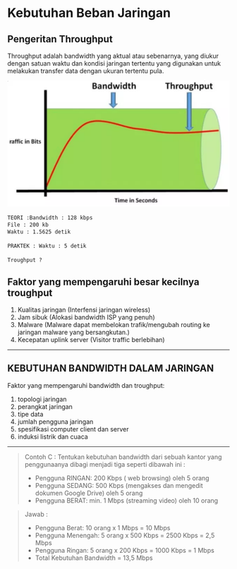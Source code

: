  # Kebutuhan Beban Jaringan

 ## Pengeritan Throughput
 Throughput adalah bandwidth yang aktual atau sebenarnya, yang diukur dengan satuan waktu dan kondisi jaringan tertentu yang digunakan untuk melakukan transfer data dengan ukuran tertentu pula.

 ![Ilustrasi Perbedaan Bandwidth dan Throughput](/gambar/gambar1.png)

```
TEORI :Bandwidth : 128 kbps
File : 200 kb
Waktu : 1.5625 detik

PRAKTEK : Waktu : 5 detik

Troughput ?

```
## Faktor yang mempengaruhi besar kecilnya troughput
1. Kualitas jaringan (Interfensi jaringan wireless)
2. Jam sibuk (Alokasi bandwidth ISP yang penuh)
3. Malware (Malware dapat membelokan trafik/mengubah routing ke jaringan malware yang bersangkutan.)
4. Kecepatan uplink server (Visitor traffic berlebihan)
---

## KEBUTUHAN BANDWIDTH DALAM JARINGAN
Faktor yang mempengaruhi bandwidth dan troughput:
1. topologi jaringan
2. perangkat jaringan
3. tipe data
4. jumlah pengguna jaringan
5. spesifikasi computer client dan server
6. induksi listrik dan cuaca
---

>Contoh C : Tentukan kebutuhan bandwidth dari sebuah kantor yang penggunaanya dibagi menjadi tiga seperti dibawah ini :
>* Pengguna RINGAN: 200 Kbps ( web browsing) oleh 5 orang
>* Pengguna SEDANG: 500 Kbps (mengakses dan mengedit dokumen Google Drive) oleh 5 orang
>* Pengguna BERAT: min. 1 Mbps (streaming video) oleh 10 orang

>Jawab :
> * Pengguna Berat: 10 orang x 1 Mbps = 10 Mbps
> * Pengguna Menengah: 5 orang x 500 Kbps = 2500 Kbps = 2,5 Mbps
> * Pengguna Ringan: 5 orang x 200 Kbps = 1000 Kbps = 1 Mbps
> * Total Kebutuhan Bandwidth = 13,5 Mbps



